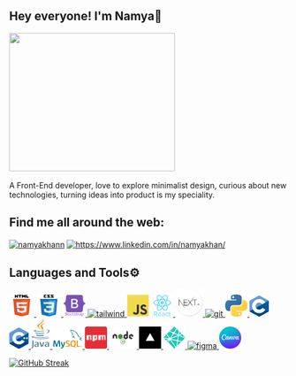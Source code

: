 ##  Hey everyone! I'm Namya👋

<img src="https://user-images.githubusercontent.com/82830866/177010793-a1b9e4b9-c265-4b22-a36d-fe9d86f3f5ba.gif" width="300" height="250">

A Front-End developer, love to explore minimalist design, curious about new technologies, turning ideas into product is my speciality.

## Find me all around the web: ##
<p align="left">
<a href="https://twitter.com/namyakhann" target="blank"><img align="center" src="https://raw.githubusercontent.com/rahuldkjain/github-profile-readme-generator/master/src/images/icons/Social/twitter.svg" alt="namyakhann" height="30" width="40" /></a>
<a href="https://linkedin.com/in/https://www.linkedin.com/in/namyakhan/" target="blank"><img align="center" src="https://raw.githubusercontent.com/rahuldkjain/github-profile-readme-generator/master/src/images/icons/Social/linked-in-alt.svg" alt="https://www.linkedin.com/in/namyakhan/" height="30" width="40" /></a>
<a href="http://instagram.com/namyakhann" target="blank"><img align="center" src="https://github.com/mishmanners/MishManners/blob/master/socials/instagram.png" alt="" height="30" /></a>
  </p>


## Languages and Tools⚙ ##
<p align="left"> <a href="https://getbootstrap.com" target="_blank" rel="noreferrer"> 
  
  <img src="https://raw.githubusercontent.com/devicons/devicon/master/icons/html5/html5-original-wordmark.svg" alt="html5" width="45" height="40"/> </a><a href="https://developer.mozilla.org/en-US/docs/Web/JavaScript" target="_blank" rel="noreferrer"> 
  <img src="https://raw.githubusercontent.com/devicons/devicon/master/icons/css3/css3-original-wordmark.svg" alt="css3" width="45" height="40"/> </a> <a href="https://www.figma.com/" target="_blank" rel="noreferrer">
  <img src="https://raw.githubusercontent.com/devicons/devicon/master/icons/bootstrap/bootstrap-plain-wordmark.svg" alt="bootstrap" width="40" height="40"/> </a> <a href="https://www.w3schools.com/cpp/" target="_blank" rel="noreferrer">
  <img src="https://www.vectorlogo.zone/logos/tailwindcss/tailwindcss-icon.svg" alt="tailwind" width="40" height="40"/> </a> <img src="https://raw.githubusercontent.com/devicons/devicon/master/icons/javascript/javascript-original.svg" alt="javascript" width="40" height="40"/> </a> <a href="https://reactjs.org/" target="_blank" rel="noreferrer"><img src="https://raw.githubusercontent.com/devicons/devicon/master/icons/react/react-original-wordmark.svg" alt="react" width="40" height="40"/> </a> <a href="https://tailwindcss.com/" target="_blank" rel="noreferrer"> 
   <img src="next.png" alt="canva" width="50" height="50"/> <img src="https://www.vectorlogo.zone/logos/git-scm/git-scm-icon.svg" alt="git" width="40" height="40"/> </a> <a href="https://www.w3.org/html/" target="_blank" rel="noreferrer">
   <img src="python.png" alt="python" width="40" height="40"/>
   <img src="C.png" alt="c" width="35" height="38"/>
     <img src="c++.png" alt="c++" width="35" height="38"/>
      <img src="java.png" alt="java" width="35" height="55"/>
      <img src="mysql.png" alt="mysql" width="55" height="35"/>
      <img src="npm.png" alt="npm" width="40" height="40"/>
      <img src="nodejs.png" alt="nodejs" width="50" height="40"/>
      <img src="vercel.png" alt="vercel" width="40" height="40"/>
      <img src="netlify.png" alt="netlify" width="40" height="40"/>
  <img src="https://www.vectorlogo.zone/logos/figma/figma-icon.svg" alt="figma" width="40" height="40"/> </a> <a href="https://git-scm.com/" target="_blank" rel="noreferrer"> 
  <img src="canva.png" alt="canva" width="40" height="40"/>
</p>

[![GitHub Streak](http://github-readme-streak-stats.herokuapp.com?user=namyakhan&theme=radical&hide_border=true)](https://git.io/streak-stats)

